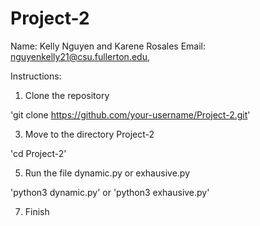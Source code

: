 # Project-2
Name: Kelly Nguyen and Karene Rosales
Email: nguyenkelly21@csu.fullerton.edu, 

Instructions:
1) Clone the repository

'git clone https://github.com/your-username/Project-2.git'

3) Move to the directory Project-2

'cd Project-2'

5) Run the file dynamic.py or exhausive.py

'python3 dynamic.py' or 'python3 exhausive.py'

7) Finish
